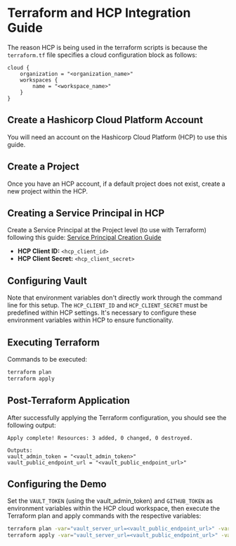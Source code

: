 


# Terraform and HCP Integration Guide

The reason HCP is being used in the terraform scripts is because the `terraform.tf` file specifies a cloud configuration block as follows:

```hcl
cloud {
    organization = "<organization_name>"
    workspaces {
        name = "<workspace_name>"
    }
}
```

## Create a Hashicorp Cloud Platform Account

You will need an account on the Hashicorp Cloud Platform (HCP) to use this guide.

## Create a Project

Once you have an HCP account, if a default project does not exist, create a new project within the HCP.

## Creating a Service Principal in HCP

Create a Service Principal at the Project level (to use with Terraform) following this guide: [Service Principal Creation Guide](https://registry.terraform.io/providers/hashicorp/hcp/latest/docs/guides/auth)

- **HCP Client ID:** `<hcp_client_id>`
- **HCP Client Secret:** `<hcp_client_secret>`

## Configuring Vault

Note that environment variables don't directly work through the command line for this setup. The `HCP_CLIENT_ID` and `HCP_CLIENT_SECRET` must be predefined within HCP settings. It's necessary to configure these environment variables within HCP to ensure functionality.

## Executing Terraform

Commands to be executed:

```bash
terraform plan
terraform apply
```

## Post-Terraform Application

After successfully applying the Terraform configuration, you should see the following output:

```plaintext
Apply complete! Resources: 3 added, 0 changed, 0 destroyed.

Outputs:
vault_admin_token = "<vault_admin_token>"
vault_public_endpoint_url = "<vault_public_endpoint_url>"
```

## Configuring the Demo

Set the `VAULT_TOKEN` (using the vault_admin_token) and `GITHUB_TOKEN` as environment variables within the HCP cloud workspace, then execute the Terraform plan and apply commands with the respective variables:

```bash
terraform plan -var="vault_server_url=<vault_public_endpoint_url>" -var="github_organization=<github_organization>" -var="github_repository=<github_repository>"
terraform apply -var="vault_server_url=<vault_public_endpoint_url>" -var="github_organization=<github_organization>" -var="github_repository=<github_repository>"
```
